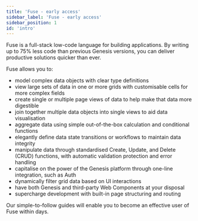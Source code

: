 ```yaml
---
title: 'Fuse - early access'
sidebar_label: 'Fuse - early access'
sidebar_position: 1
id: 'intro'
---
```


Fuse is a full-stack low-code language for building applications. By writing up to 75% less code than previous Genesis versions, you can deliver productive solutions quicker than ever.

Fuse allows you to:
- model complex data objects with clear type definitions
- view large sets of data in one or more grids with customisable cells for more complex fields
- create single or multiple page views of data to help make that data more digestible
- join together multiple data objects into single views to aid data visualisation
- aggregate data using simple out-of-the-box calculation and conditional functions
- elegantly define data state transitions or workflows to maintain data integrity
- manipulate data through standardised Create, Update, and Delete (CRUD) functions, with automatic validation protection and error handling
- capitalise on the power of the Genesis platform through one-line integration, such as Auth
- dynamically filter grid data based on UI interactions
- have both Genesis and third-party Web Components at your disposal
- supercharge development with built-in page structuring and routing

Our simple-to-follow guides will enable you to become an effective user of Fuse within days.
